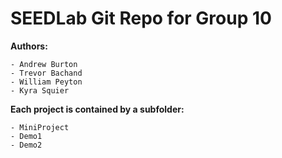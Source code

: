 # SEEDLab Git Repo for Group 10

**Authors:**

    - Andrew Burton
    - Trevor Bachand
    - William Peyton
    - Kyra Squier

**Each project is contained by a subfolder:**

    - MiniProject
    - Demo1
    - Demo2

